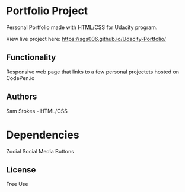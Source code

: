 # Portfolio Project
Personal Portfolio made with HTML/CSS for Udacity program. 

View live project here: https://sgs006.github.io/Udacity-Portfolio/

## Functionality
Responsive web page that links to a few personal projectets hosted on CodePen.io

## Authors
Sam Stokes - HTML/CSS

# Dependencies 
Zocial Social Media Buttons

## License
Free Use
